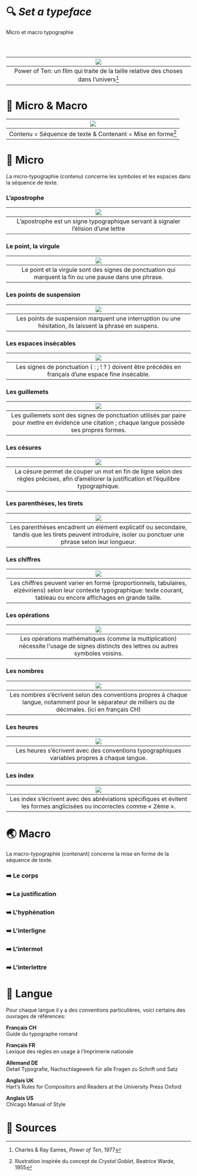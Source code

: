 # 🔍 *Set a typeface*
  Micro et macro typographie

  
### &nbsp;

|![](links/Eames_Power_of_Ten.gif) |
|:---:|
| Power of Ten: un film qui traite de la taille relative des choses dans l’univers[^1]           |

# 🥂 Micro & Macro

|![](links/Crystal_Goblet.jpg) |
|:---:|
| Contenu = Séquence de texte & Contenant = Mise en forme[^2] |

# 🦠 Micro

La micro-typographie (contenu) concerne les symboles et les espaces dans la séquence de texte.

###  L’apostrophe

|![](links/1_apostrophe.gif) |
|:---:|
| L’apostrophe est un signe typographique servant à signaler l’élision d’une lettre          |

###  Le point, la virgule

|![](links/0_point_virgule.gif) |
|:---:|
| Le point et la virgule sont des signes de ponctuation qui marquent la fin ou une pause dans une phrase. |

###  Les points de suspension

|![](links/2_suspension.gif) |
|:---:|
| Les points de suspension marquent une interruption ou une hésitation, ils laissent la phrase en suspens.          |

###  Les espaces insécables

|![](links/3_ponctuation.gif) |
|:---:|
| Les signes de ponctuation ( : ; ! ? ) doivent être précédés en français d’une espace fine insécable.           |

###  Les guillemets

|![](links/4_guillemets.gif) |
|:---:|
| Les guillemets sont des signes de ponctuation utilisés par paire pour mettre en évidence une citation ; chaque langue possède ses propres formes.          |

###  Les césures

|![](links/5_hyphenation.gif) |
|:---:|
| La césure permet de couper un mot en fin de ligne selon des règles précises, afin d’améliorer la justification et l’équilibre typographique.          |

###  Les parenthèses, les tirets

|![](links/6_tirets_parentheses.gif) |
|:---:|
| Les parenthèses encadrent un élément explicatif ou secondaire, tandis que les tirets peuvent introduire, isoler ou ponctuer une phrase selon leur longueur.          |

###  Les chiffres

|![](links/7_chiffres.gif) |
|:---:|
| Les chiffres peuvent varier en forme (proportionnels, tabulaires, elzéviriens) selon leur contexte typographique: texte courant, tableau ou encore affichages en grande taille.          |

###  Les opérations

|![](links/8_operations.gif) |
|:---:|
| Les opérations mathématiques (comme la multiplication) nécessite l'usage de signes distincts des lettres ou autres symboles voisins.          |

###  Les nombres

|![](links/9_chiffres_virgules.gif) |
|:---:|
| Les nombres s’écrivent selon des conventions propres à chaque langue, notamment pour le séparateur de milliers ou de décimales. (ici en français CH)          |

###  Les heures

|![](links/10_heures.gif) |
|:---:|
| Les heures s’écrivent avec des conventions typographiques variables propres à chaque langue.          |

###  Les index

|![](links/11_index.gif) |
|:---:|
| Les index s’écrivent avec des abréviations spécifiques et évitent les formes anglicisées ou incorrectes comme « 2ème ».          |


# 🌏 Macro

La macro-typographie (contenant) concerne la mise en forme de la séquence de texte.

<!---
###  La police
--->

### ➡️ Le corps

### ➡️ La justification

### ➡️ L’hyphénation

### ➡️ L’interligne

### ➡️ L’intermot

### ➡️ L’interlettre

# 🚨 Langue

Pour chaque langue il y a des conventions particulières, voici certains des ouvrages de références:

**Français CH**  
Guide du typographe romand

**Français FR**  
Lexique des règles en usage à l’Imprimerie nationale

**Allemand DE**  
Detail Typografie, Nachschlagewerk für alle Fragen zu Schrift und Satz

**Anglais UK**  
Hart’s Rules for Compositors and Readers at the University Press Oxford

**Anglais US**  
Chicago Manual of Style

# 📎 Sources

[^1]: Charles & Ray Eames, *Power of Ten*, 1977
[^2]: Illustration inspirée du concept de *Crystal Goblet*, Beatrice Warde, 1955